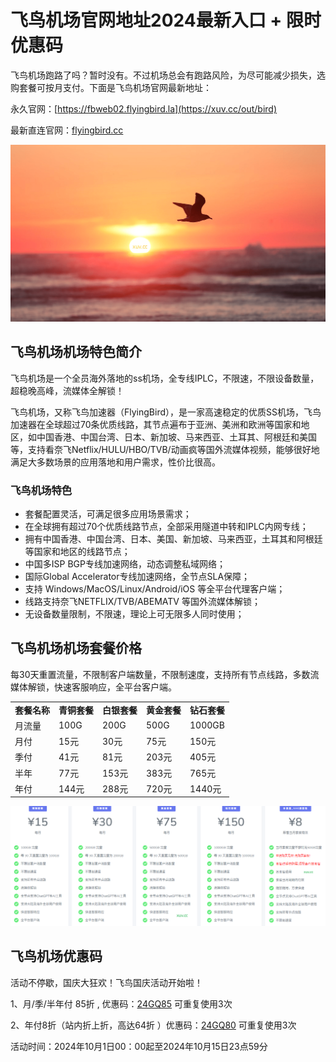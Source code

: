 # 飞鸟机场官网地址2024最新入口 + 限时优惠码

飞鸟机场跑路了吗？暂时没有。不过机场总会有跑路风险，为尽可能减少损失，选购套餐可按月支付。下面是飞鸟机场官网最新地址：

永久官网：[https://fbweb02.flyingbird.la](https://xuv.cc/out/bird)

最新直连官网：[flyingbird.cc](https://fbinv02.fbaff.cc/auth/register?code=xMqvfNBk)

[![飞鸟机场机场官网地址](flyingbird_20241012_203514.png)](https://xuv.cc/out/bird)

## 飞鸟机场机场特色简介

飞鸟机场是一个全员海外落地的ss机场，全专线IPLC，不限速，不限设备数量，超稳晚高峰，流媒体全解锁！

飞鸟机场，又称飞鸟加速器（FlyingBird），是一家高速稳定的优质SS机场，飞鸟加速器在全球超过70条优质线路，其节点遍布于亚洲、美洲和欧洲等国家和地区，如中国香港、中国台湾、日本、新加坡、马来西亚、土耳其、阿根廷和美国等，支持看奈飞Netflix/HULU/HBO/TVB/动画疯等国外流媒体视频，能够很好地满足大多数场景的应用落地和用户需求，性价比很高。

### 飞鸟机场特色

<ul>
	<li>套餐配置灵活，可满足很多应用场景需求；</li>
	<li>在全球拥有超过70个优质线路节点，全部采用隧道中转和IPLC内网专线；</li>
	<li>拥有中国香港、中国台湾、日本、美国、新加坡、马来西亚，土耳其和阿根廷等国家和地区的线路节点；</li>
	<li>中国多ISP BGP专线加速网络，动态调整私域网络；</li>
	<li>国际Global Accelerator专线加速网络，全节点SLA保障；</li>
	<li>支持 Windows/MacOS/Linux/Android/iOS 等全平台代理客户端；</li>
	<li>线路支持奈飞NETFLIX/TVB/ABEMATV 等国外流媒体解锁；</li>
	<li>无设备数量限制，不限速，理论上可无限多人同时使用；</li>
</ul>

## 飞鸟机场机场套餐价格

每30天重置流量，不限制客户端数量，不限制速度，支持所有节点线路，多数流媒体解锁，快速客服响应，全平台客户端。

<table>
    <tbody>
        <tr>
            <td>
                <strong>套餐名称</strong>
            </td>
            <td>
                <strong>青铜套餐</strong>
            </td>
            <td>
                <strong>白银套餐</strong>
            </td>
            <td>
                <strong>黄金套餐</strong>
            </td>
            <td>
                <strong>钻石套餐</strong>
            </td>
        </tr>
        <tr>
            <td>月流量</td>
            <td>100G</td>
            <td>200G</td>
            <td>500G</td>
            <td>1000GB</td>
        </tr>
        <tr>
            <td>月付</td>
            <td>15元</td>
            <td>30元</td>
            <td>75元</td>
            <td>150元</td>
        </tr>
        <tr>
            <td>季付</td>
            <td>41元</td>
            <td>81元</td>
            <td>203元</td>
            <td>405元</td>
        </tr>
        <tr>
            <td>半年</td>
            <td>77元</td>
            <td>153元</td>
            <td>383元</td>
            <td>765元</td>
        </tr>
        <tr>
            <td>年付</td>
            <td>144元</td>
            <td>288元</td>
            <td>720元</td>
            <td>1440元</td>
        </tr>
    </tbody>
</table>

[![飞鸟机场机场套餐价格](flyingbird_20241012_203929.png)](https://xuv.cc/out/bird)

## 飞鸟机场优惠码

活动不停歇，国庆大狂欢！飞鸟国庆活动开始啦！

1、月/季/半年付 85折 , 优惠码：[24GQ85](https://xuv.cc/out/bird)  可重复使用3次

2、年付8折（站内折上折，高达64折 ）优惠码：[24GQ80](https://xuv.cc/out/bird) 可重复使用3次

活动时间：2024年10月1日00：00起至2024年10月15日23点59分

